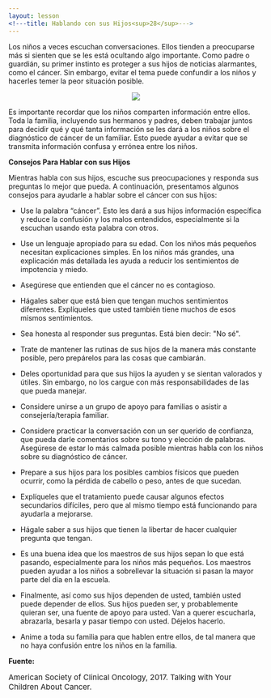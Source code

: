 ```yaml
---
layout: lesson
<!---title: Hablando con sus Hijos<sup>28</sup>--->
---
```


Los niños a veces escuchan conversaciones. Ellos tienden a preocuparse más si sienten que se les está ocultando algo importante. Como padre o guardián, su primer instinto es proteger a sus hijos de noticias alarmantes, como el cáncer. Sin embargo, evitar el tema puede confundir a los niños y hacerles temer la peor situación posible.

<p align="center">
<img src="https://scnslabutsa.github.io/myhthelperEduContent/Images/Motherdaughter_talkingChildren.PNG"/> 
</p>

Es importante recordar que los niños comparten información entre ellos. Toda la familia, incluyendo sus hermanos y padres, deben trabajar juntos para decidir qué y qué tanta información se les dará a los niños sobre el diagnóstico de cáncer de un familiar. Esto puede ayudar a evitar que se transmita información confusa y errónea entre los niños.

**Consejos Para Hablar con sus Hijos**

Mientras habla con sus hijos, escuche sus preocupaciones y responda sus preguntas lo mejor que pueda. A continuación, presentamos algunos consejos para ayudarle a hablar sobre el cáncer con sus hijos:

* Use la palabra “cáncer”. Esto les dará a sus hijos información específica y reduce la confusión y los malos entendidos, especialmente si la escuchan usando esta palabra con otros.

* Use un lenguaje apropiado para su edad. Con los niños más pequeños necesitan explicaciones simples. En los niños más grandes, una explicación más detallada les ayuda a reducir los sentimientos de impotencia y miedo.

* Asegúrese que entienden que el cáncer no es contagioso.

* Hágales saber que está bien que tengan muchos sentimientos diferentes. Explíqueles que usted también tiene muchos de esos mismos sentimientos.

* Sea honesta al responder sus preguntas. Está bien decir: "No sé".

* Trate de mantener las rutinas de sus hijos de la manera más constante posible, pero prepárelos para las cosas que cambiarán.

* Deles oportunidad para que sus hijos la ayuden y se sientan valorados y útiles. Sin embargo, no los cargue con más responsabilidades de las que pueda manejar.

* Considere unirse a un grupo de apoyo para familias o asistir a consejería/terapia familiar.

* Considere practicar la conversación con un ser querido de confianza, que pueda darle comentarios sobre su tono y elección de palabras. Asegúrese de estar lo más calmada posible mientras habla con los niños sobre su diagnóstico de cáncer.

* Prepare a sus hijos para los posibles cambios físicos que pueden ocurrir, como la pérdida de cabello o peso, antes de que sucedan.

* Explíqueles que el tratamiento puede causar algunos efectos secundarios difíciles, pero que al mismo tiempo está funcionando para ayudarla a mejorarse.

* Hágale saber a sus hijos que tienen la libertar de hacer cualquier pregunta que tengan.

* Es una buena idea que los maestros de sus hijos sepan lo que está pasando, especialmente para los niños más pequeños. Los maestros pueden ayudar a los niños a sobrellevar la situación si pasan la mayor parte del día en la escuela.

* Finalmente, así como sus hijos dependen de usted, también usted puede depender de ellos. Sus hijos pueden ser, y probablemente quieran ser, una fuente de apoyo para usted. Van a querer escucharla, abrazarla, besarla y pasar tiempo con usted. Déjelos hacerlo.

* Anime a toda su familia para que hablen entre ellos, de tal manera que no haya confusión entre los niños en la familia.

**Fuente:**

<span style="font-size:15px;">American Society of Clinical Oncology, 2017. Talking with Your Children About Cancer.</span>
